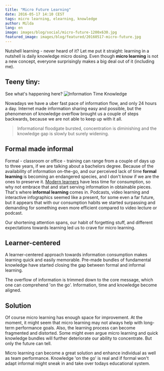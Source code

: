 ```yaml
---
title: "Micro Future Learning"
date: 2016-05-17 14:10 CEST
tags: micro learning, elearning, knowledge
author: Milda
lang: en
image: images/blog/social/micro-future-1200x630.jpg
featured_image: images/blog/featured/20160517-micro-future.jpg
---
```


Nutshell learning - never heard of it? Let me put it straight: learning in a nutshell is daily knowledge micro dosing. Even though **micro learning** is not a new concept, everyone surprisingly makes a big deal out of it (including me).

## Teeny tiny:

See what's happening here?
![Information Time Knowledge](/images/blog/en/clocks.gif)

Nowadays we have a uber fast pace of information flow, and only 24 hours a day. Internet made information sharing easy and possible, but the phenomenon of knowledge overflow brought us a couple of steps backwards, because we are not able to keep up with it all.

> Informational floodgate bursted, concentration is diminishing and the knowledge gap is slowly but surely widening.

## Formal made informal

Formal - classroom or office - training can range from a couple of days up to three years, if we are talking about a bachelors degree. Because of the availability of information on-the-go, and our perceived lack of time **formal learning** is becoming an endangered species, and I don't know if we are the ones to preserve it. [Modern learners](/blog/give-them-knowledge-and-games/) have less time for consumption, so why not embrace that and start serving information in obtainable pieces. That's where **informal learning** comes in. Podcasts, video learning and interactive infographics seemed like a present, for some even a far future, but it appears that with our consumption habits we started surpassing and demanding for something even more efficient compared to video lecture or podcast.

Our shortening attention spans, our habit of forgetting stuff, and different expectations towards learning led us to crave for micro learning.

## Learner-centered

A learner-centered approach towards information consumption makes learning quick and easily memorable. Pre-made bundles of fundamental knowledge have started closing the gap between formal and informal learning.

The overflow of information is trimmed down to the core message, which one can comprehend 'on the go'. Information, time and knowledge become aligned.

## Solution

Of course micro learning has enough space for improvement. At the moment, it might seem that micro learning may not always help with long-term performance goals. Also, the learning process can become fragmented and distorted. Some might even argue micro learning and quick knowledge bundles will further deteriorate our ability to concentrate. But only the future can tell.

Micro learning can become a great solution and enhance individual as well as team performance. Knowledge 'on the go' is real and if formal won't adapt informal might sneak in and take over todays educational system.
